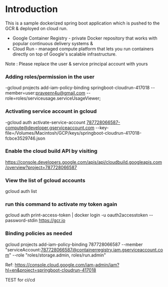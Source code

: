# Introduction
This is a sample dockerized spring boot application which is pushed to the GCR & deployed on cloud run.
- Google Container Registry - private Docker repository that works with popular continuous delivery systems & 
- Cloud Run - managed compute platform that lets you run containers directly on top of Google's scalable infrastructure.

Note : Please replace the user & service principal account with yours

### Adding roles/permission in the user 
-gcloud projects add-iam-policy-binding springboot-cloudrun-417018 --member=user:praveenr4u@gmail.com --role=roles/serviceusage.serviceUsageViewer;

### Activating service account in gcloud
-gcloud auth activate-service-account 787728066587-compute@developer.gserviceaccount.com --key-file=/Volumes/Macintosh/GCP/keys/springboot-cloudrun-417018-fcbce3529746.json

### Enable the cloud build API by visiting
https://console.developers.google.com/apis/api/cloudbuild.googleapis.com/overview?project=787728066587

### View the list of gcloud accounts
gcloud auth list

### run this command to activate my token again
gcloud auth print-access-token | docker login -u oauth2accesstoken --password-stdin https://gcr.io

### Binding policies as needed
gcloud projects add-iam-policy-binding 787728066587 --member "serviceAccount:787728066587@containerregistry.iam.gserviceaccount.com" 
--role "roles/storage.admin, roles/run.admin"

Ref: https://console.cloud.google.com/iam-admin/iam?hl=en&project=springboot-cloudrun-417018

TEST for ci/cd



